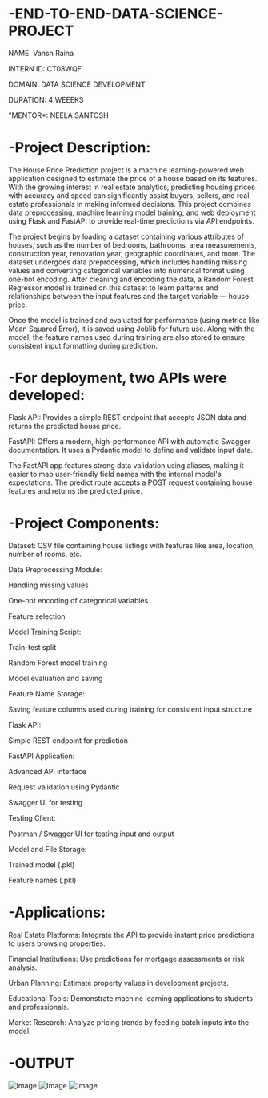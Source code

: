# -END-TO-END-DATA-SCIENCE-PROJECT

NAME: Vansh Raina

INTERN ID: CT08WQF

DOMAIN: DATA SCIENCE DEVELOPMENT

DURATION: 4 WEEEKS

"MENTOR*: NEELA SANTOSH

# -Project Description:
The House Price Prediction project is a machine learning-powered web application designed to estimate the price of a house based on its features. With the growing interest in real estate analytics, predicting housing prices with accuracy and speed can significantly assist buyers, sellers, and real estate professionals in making informed decisions. This project combines data preprocessing, machine learning model training, and web deployment using Flask and FastAPI to provide real-time predictions via API endpoints.

The project begins by loading a dataset containing various attributes of houses, such as the number of bedrooms, bathrooms, area measurements, construction year, renovation year, geographic coordinates, and more. The dataset undergoes data preprocessing, which includes handling missing values and converting categorical variables into numerical format using one-hot encoding. After cleaning and encoding the data, a Random Forest Regressor model is trained on this dataset to learn patterns and relationships between the input features and the target variable — house price.

Once the model is trained and evaluated for performance (using metrics like Mean Squared Error), it is saved using Joblib for future use. Along with the model, the feature names used during training are also stored to ensure consistent input formatting during prediction.

# -For deployment, two APIs were developed:

Flask API: Provides a simple REST endpoint that accepts JSON data and returns the predicted house price.

FastAPI: Offers a modern, high-performance API with automatic Swagger documentation. It uses a Pydantic model to define and validate input data.

The FastAPI app features strong data validation using aliases, making it easier to map user-friendly field names with the internal model's expectations. The predict route accepts a POST request containing house features and returns the predicted price.

# -Project Components:
Dataset: CSV file containing house listings with features like area, location, number of rooms, etc.

Data Preprocessing Module:

Handling missing values

One-hot encoding of categorical variables

Feature selection

Model Training Script:

Train-test split

Random Forest model training

Model evaluation and saving

Feature Name Storage:

Saving feature columns used during training for consistent input structure

Flask API:

Simple REST endpoint for prediction

FastAPI Application:

Advanced API interface

Request validation using Pydantic

Swagger UI for testing

Testing Client:

Postman / Swagger UI for testing input and output

Model and File Storage:

Trained model (.pkl)

Feature names (.pkl)

# -Applications:
Real Estate Platforms: Integrate the API to provide instant price predictions to users browsing properties.

Financial Institutions: Use predictions for mortgage assessments or risk analysis.

Urban Planning: Estimate property values in development projects.

Educational Tools: Demonstrate machine learning applications to students and professionals.

Market Research: Analyze pricing trends by feeding batch inputs into the model.

# -OUTPUT
![Image](https://github.com/user-attachments/assets/0d052b9d-8aef-4ddc-8ab2-b01b9a524bbc)
![Image](https://github.com/user-attachments/assets/7f28edb4-3bea-46b7-a720-38e8a3560fee)
![Image](https://github.com/user-attachments/assets/b9413998-2423-4b4e-ba6e-620f318b5f2a)



